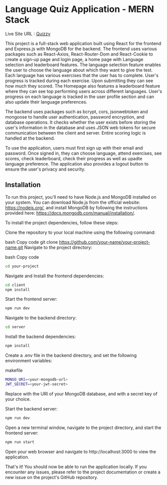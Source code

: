 # Language Quiz Application - MERN Stack
Live Site URL : [Quizzy](https://quiz-app-client-six.vercel.app/)

This project is a full-stack web application built using React for the frontend and Express.js with MongoDB for the backend. The frontend uses various packages such as React-Axios, React-Router-Dom and React-Cookie to create a sign-up page and login page, a home page with Language selection and leaderboard features. The language selection feature enables the user to choose the language about which they want to give the test. Each language has various exercises that the user has to complete. User's progress is tracked during each exercise. Upon submitting they can see how much they scored. The Homepage also features a leaderboard feature where they can see top performing users across different languages. User's progress on each language is tracked in the user profile section and can also update their language preferences.    

The backend uses packages such as bcrypt, cors, jsonwebtoken and mongoose to handle user authentication, password encryption, and database operations. It checks whether the user exists before storing the user's information in the database and uses JSON web tokens for secure communication between the client and server. Entire scoring logic is handled at the backend. 

To use the application, users must first sign up with their email and password. Once signed in, they can choose language, attend exercises, see scores, check leaderboard, check their progress as well as upadte language preference. The application also provides a logout button to ensure the user's privacy and security.

## Installation

To run this project, you'll need to have Node.js and MongoDB installed on your system. You can download Node.js from the official website: https://nodejs.org/, and install MongoDB by following the instructions provided here: https://docs.mongodb.com/manual/installation/.

To install the project dependencies, follow these steps:

Clone the repository to your local machine using the following command:

bash
Copy code
git clone https://github.com/your-name/your-project-name.git
Navigate to the project directory:

bash
Copy code
```bash
cd your-project
```
Navigate and Install the frontend dependencies:

```bash
cd client
npm install
```
Start the frontend server:

```bash
npm run dev
```
Navigate to the backend directory:

```bash
cd server
```

Install the backend dependencies:

```bash
npm install
```
Create a .env file in the backend directory, and set the following environment variables:

makefile
```bash
MONGO_URI=<your-mongodb-url>
JWT_SECRET=<your-jwt-secret>
```
Replace <your-mongodb-uri> with the URI of your MongoDB database, and <your-jwt-secret> with a secret key of your choice.

Start the backend server:

```bash
npm run dev
```
Open a new terminal window, navigate to the project directory, and start the frontend server:

```bash
npm run start
```
Open your web browser and navigate to http://localhost:3000 to view the application.

That's it! You should now be able to run the application locally. If you encounter any issues, please refer to the project documentation or create a new issue on the project's GitHub repository.
    
  
